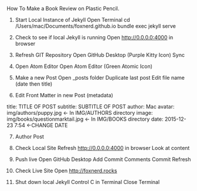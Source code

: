 How To Make a Book Review on Plastic Pencil.

1) Start Local Instance of Jekyll
Open Terminal
cd /Users/mac/Documents/foxnerd.github.io
bundle exec jekyll serve

2) Check to see if local Jekyll is running
Open http://0.0.0.0:4000 in browser

3) Refresh GIT Repository
Open GitHub Desktop (Purple Kitty Icon)
Sync

4) Open Atom Editor
Open Atom Editor (Green Atomic Icon)

5) Make a new Post
Open _posts folder
Duplicate last post
Edit file name (date then title)

6) Edit Front Matter in new Post (metadata)

title: TITLE OF POST
subtitle: SUBTITLE OF POST
author: Mac
avatar: img/authors/puppy.jpg <- In IMG/AUTHORS directory
image: img/books/questionmarktail.jpg  <- In IMG/BOOKS directory
date:   2015-12-23 7:54 <-CHANGE DATE

7) Author Post

8) Check Local Site
Refresh http://0.0.0.0:4000 in browser
Look at content

9) Push live
Open GitHub Desktop
Add Commit Comments
Commit 
Refresh

9) Check Live Site
Open http://foxnerd.rocks

10) Shut down local Jekyll
Control C in Terminal
Close Terminal